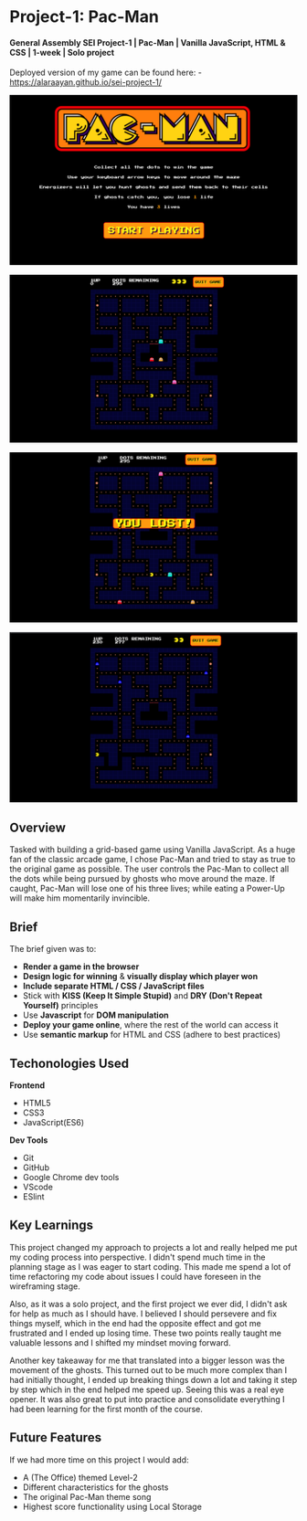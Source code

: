 # Project-1: Pac-Man 

#### General Assembly SEI Project-1 | Pac-Man | Vanilla JavaScript, HTML & CSS | 1-week | Solo project


Deployed version of my game can be found here: - https://alaraayan.github.io/sei-project-1/ 


<p>
<img src="images/start-screen.png" alt="start screen"/>
</p>
<p>
<img src="images/grid.png" alt="the grid"/>
</p>
<p>
<img src="images/winner-page.png" alt="game won or lost announcement"/>
</p>
<p>
<img src="images/glow-mode.png" alt="glow mode"/>
</p>

## Overview 
Tasked with building a grid-based game using Vanilla JavaScript. As a huge fan of the classic arcade game, I chose Pac-Man and tried to stay as true to the original game as possible. The user controls the Pac-Man to collect all the dots while being pursued by ghosts who move around the maze. If caught, Pac-Man will lose one of his three lives; while eating a Power-Up will make him momentarily invincible.


## Brief
The brief given was to:
* **Render a game in the browser**
* **Design logic for winning** & **visually display which player won**
* **Include separate HTML / CSS / JavaScript files**
* Stick with **KISS (Keep It Simple Stupid)** and **DRY (Don't Repeat Yourself)** principles
* Use **Javascript** for **DOM manipulation**
* **Deploy your game online**, where the rest of the world can access it
* Use **semantic markup** for HTML and CSS (adhere to best practices)

## Techonologies Used
**Frontend**
- HTML5
- CSS3
- JavaScript(ES6)

**Dev Tools**
- Git
- GitHub
- Google Chrome dev tools
- VScode
- ESlint


 
## Key Learnings
<p>This project changed my approach to projects a lot and really helped me put my coding process into perspective. I didn't spend much time in the planning stage as I was eager to start coding. This made me spend a lot of time refactoring my code about issues I could have foreseen in the wireframing stage. 

Also, as it was a solo project, and the first project we ever did, I didn't ask for help as much as I should have. I believed I should persevere and fix things myself, which in the end had the opposite effect and got me frustrated and I ended up losing time. These two points really taught me valuable lessons and I shifted my mindset moving forward.

Another key takeaway for me that translated into a bigger lesson was the movement of the ghosts. This turned out to be much more complex than I had initially thought, I ended up breaking things down a lot and taking it step by step which in the end helped me speed up. Seeing this was a real eye opener. It was also great to put into practice and consolidate everything I had been learning for the first month of the course.
</p>

## Future Features

If we had more time on this project I would add:
- A (The Office) themed Level-2
- Different characteristics for the ghosts
- The original Pac-Man theme song
- Highest score functionality using Local Storage


